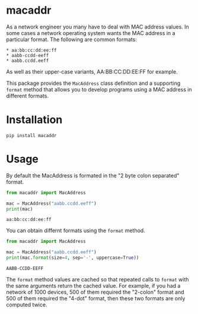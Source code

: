 # macaddr

As a network engineer you many have to deal with MAC address values.  In some
cases a network operating system wants the MAC address in a particular format. 
The following are common formats:

    * aa:bb:cc:dd:ee:ff
    * aabb-ccdd-eeff
    * aabb.ccdd.eeff

As well as their upper-case variants, AA:BB:CC:DD:EE:FF for example.

This package provides the `MacAddress` class definition and a supporting `format`
method that allows you to develop programs using a MAC address in different formats.

# Installation
```shell
pip install macaddr
```
# Usage

By default the MacAddress is formated in the "2 byte colon separated" format.


```python
from macaddr import MacAddress

mac = MacAddress("aabb.ccdd.eeff")
print(mac)
```
```shell
aa:bb:cc:dd:ee:ff
```

You can obtain differnt formats using the `format` method.

```python
from macaddr import MacAddress

mac = MacAddress("aabb.ccdd.eeff")
print(mac.format(size=4, sep='-', uppercase=True))
```
```shell
AABB-CCDD-EEFF
```

The `format` method values are cached so that repeated calls to `format` with
the same arguments return the cached value.  For example, if you had a network
of 1000 devices, 500 of them required the "2-colon" format and 500 of them
required the "4-dot" format, then these two formats are only computed twice.